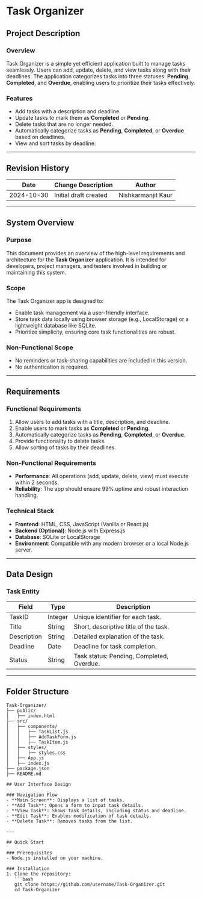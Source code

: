 # Task Organizer

## Project Description

### Overview
Task Organizer is a simple yet efficient application built to manage tasks seamlessly. Users can add, update, delete, and view tasks along with their deadlines. The application categorizes tasks into three statuses: **Pending**, **Completed**, and **Overdue**, enabling users to prioritize their tasks effectively.

### Features
- Add tasks with a description and deadline.
- Update tasks to mark them as **Completed** or **Pending**.
- Delete tasks that are no longer needed.
- Automatically categorize tasks as **Pending**, **Completed**, or **Overdue** based on deadlines.
- View and sort tasks by deadline.

---

## Revision History
| Date       | Change Description     | Author                |
|------------|------------------------|-----------------------|
| 2024-10-30 | Initial draft created  | Nishkarmanjit Kaur   |

---

## System Overview

### Purpose
This document provides an overview of the high-level requirements and architecture for the **Task Organizer** application. It is intended for developers, project managers, and testers involved in building or maintaining this system.

### Scope
The Task Organizer app is designed to:
- Enable task management via a user-friendly interface.
- Store task data locally using browser storage (e.g., LocalStorage) or a lightweight database like SQLite.
- Prioritize simplicity, ensuring core task functionalities are robust.

### Non-Functional Scope
- No reminders or task-sharing capabilities are included in this version.
- No authentication is required.

---

## Requirements

### Functional Requirements
1. Allow users to add tasks with a title, description, and deadline.
2. Enable users to mark tasks as **Completed** or **Pending**.
3. Automatically categorize tasks as **Pending**, **Completed**, or **Overdue**.
4. Provide functionality to delete tasks.
5. Allow sorting of tasks by their deadlines.

### Non-Functional Requirements
- **Performance**: All operations (add, update, delete, view) must execute within 2 seconds.
- **Reliability**: The app should ensure 99% uptime and robust interaction handling.

### Technical Stack
- **Frontend**: HTML, CSS, JavaScript (Vanilla or React.js)
- **Backend (Optional)**: Node.js with Express.js
- **Database**: SQLite or LocalStorage
- **Environment**: Compatible with any modern browser or a local Node.js server.

---

## Data Design

### Task Entity
| Field      | Type       | Description                           |
|------------|------------|---------------------------------------|
| TaskID     | Integer    | Unique identifier for each task.      |
| Title      | String     | Short, descriptive title of the task. |
| Description| String     | Detailed explanation of the task.     |
| Deadline   | Date       | Deadline for task completion.         |
| Status     | String     | Task status: Pending, Completed, Overdue.|

---

## Folder Structure
```plaintext
Task-Organizer/
├── public/
│   ├── index.html
├── src/
│   ├── components/
│   │   ├── TaskList.js
│   │   ├── AddTaskForm.js
│   │   ├── TaskItem.js
│   ├── styles/
│   │   ├── styles.css
│   ├── App.js
│   ├── index.js
├── package.json
├── README.md

## User Interface Design

### Navigation Flow
- **Main Screen**: Displays a list of tasks.
- **Add Task**: Opens a form to input task details.
- **View Task**: Shows task details, including status and deadline.
- **Edit Task**: Enables modification of task details.
- **Delete Task**: Removes tasks from the list.

---

## Quick Start

### Prerequisites
- Node.js installed on your machine.

### Installation
1. Clone the repository:
   ```bash
   git clone https://github.com/username/Task-Organizer.git
   cd Task-Organizer

